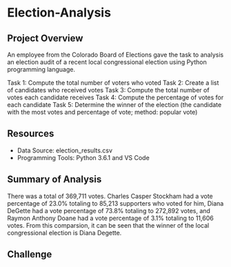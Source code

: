 # Election-Analysis

## Project Overview
An employee from the Colorado Board of Elections gave the task to analysis an election audit of a recent local congressional election using Python programming language.

Task 1: Compute the total number of voters who voted
Task 2: Create a list of candidates who received votes
Task 3: Compute the total number of votes each candidate receives
Task 4: Compute the percentage of votes for each candidate
Task 5: Determine the winner of the election (the candidate with the most votes and percentage of vote; method: popular vote)

## Resources
- Data Source: election_results.csv
- Programming Tools: Python 3.6.1 and VS Code

## Summary of Analysis
  
  There was a total of 369,711 votes. Charles Casper Stockham had a vote percentage of 23.0% totaling to 85,213 supporters who voted for him, Diana DeGette had a vote percentage of 73.8% totaling to 272,892 votes, and Raymon Anthony Doane had a vote percentage of 3.1% totaling to 11,606 votes. From this comparsion, it can be seen that the winner of the local congressional election is Diana Degette.
  
 ## Challenge
